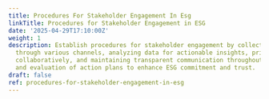 ```yaml
---
title: Procedures For Stakeholder Engagement In Esg
linkTitle: Procedures for Stakeholder Engagement in ESG
date: '2025-04-29T17:10:00Z'
weight: 1
description: Establish procedures for stakeholder engagement by collecting feedback
  through various channels, analyzing data for actionable insights, prioritizing issues
  collaboratively, and maintaining transparent communication throughout the implementation
  and evaluation of action plans to enhance ESG commitment and trust.
draft: false
ref: procedures-for-stakeholder-engagement-in-esg
---
```


